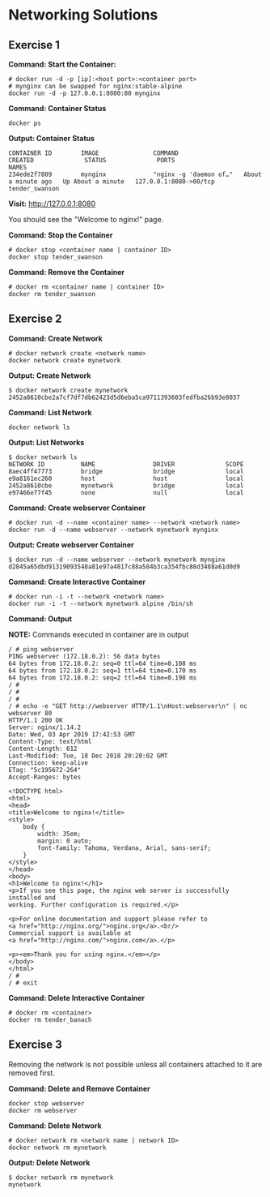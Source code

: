 # Networking Solutions

## Exercise 1

**Command: Start the Container:**
```
# docker run -d -p [ip]:<host port>:<container port>
# mynginx can be swapped for nginx:stable-alpine
docker run -d -p 127.0.0.1:8080:80 mynginx
```

**Command: Container Status**
```
docker ps
```

**Output: Container Status**
```
CONTAINER ID        IMAGE               COMMAND                  CREATED              STATUS              PORTS                    NAMES
234ede2f7809        mynginx             "nginx -g 'daemon of…"   About a minute ago   Up About a minute   127.0.0.1:8080->80/tcp   tender_swanson
```

**Visit:** http://127.0.0.1:8080

You should see the "Welcome to nginx!" page.

**Command: Stop the Container**
```
# docker stop <container name | container ID>
docker stop tender_swanson
```

**Command: Remove the Container**
```
# docker rm <container name | container ID>
docker rm tender_swanson
```


## Exercise 2

**Command: Create Network**
```
# docker network create <network name>
docker network create mynetwork
```

**Output: Create Network**
```
$ docker network create mynetwork
2452a8610cbe2a7cf7df7db62423d5d6eba5ca9711393603fedfba26b93e8037
```

**Command: List Network**
```
docker network ls
```

**Output: List Networks**
```
$ docker network ls
NETWORK ID          NAME                DRIVER              SCOPE
8aec4ff47773        bridge              bridge              local
e9a8161ec260        host                host                local
2452a8610cbe        mynetwork           bridge              local
e97466e77f45        none                null                local
```

**Command: Create webserver Container**
```
# docker run -d --name <container name> --network <network name>
docker run -d --name webserver --network mynetwork mynginx
```

**Output: Create webserver Container**
```
$ docker run -d --name webserver --network mynetwork mynginx
d2845a65dbd91319093548a81e97a4817c88a584b3ca354fbc88d3488a61d0d9
```

**Command: Create Interactive Container**
```
# docker run -i -t --network <network name>
docker run -i -t --network mynetwork alpine /bin/sh
```


**Command: Output**

**NOTE:** Commands executed in container are in output
```
/ # ping webserver
PING webserver (172.18.0.2): 56 data bytes
64 bytes from 172.18.0.2: seq=0 ttl=64 time=0.108 ms
64 bytes from 172.18.0.2: seq=1 ttl=64 time=0.170 ms
64 bytes from 172.18.0.2: seq=2 ttl=64 time=0.198 ms
/ #
/ #
/ #
/ # echo -e "GET http://webserver HTTP/1.1\nHost:webserver\n" | nc webserver 80
HTTP/1.1 200 OK
Server: nginx/1.14.2
Date: Wed, 03 Apr 2019 17:42:53 GMT
Content-Type: text/html
Content-Length: 612
Last-Modified: Tue, 18 Dec 2018 20:20:02 GMT
Connection: keep-alive
ETag: "5c195672-264"
Accept-Ranges: bytes

<!DOCTYPE html>
<html>
<head>
<title>Welcome to nginx!</title>
<style>
    body {
        width: 35em;
        margin: 0 auto;
        font-family: Tahoma, Verdana, Arial, sans-serif;
    }
</style>
</head>
<body>
<h1>Welcome to nginx!</h1>
<p>If you see this page, the nginx web server is successfully installed and
working. Further configuration is required.</p>

<p>For online documentation and support please refer to
<a href="http://nginx.org/">nginx.org</a>.<br/>
Commercial support is available at
<a href="http://nginx.com/">nginx.com</a>.</p>

<p><em>Thank you for using nginx.</em></p>
</body>
</html>
/ #
/ # exit
```

**Command: Delete Interactive Container**
```
# docker rm <container>
docker rm tender_banach
```


## Exercise 3

Removing the network is not possible unless all containers attached to it are
removed first.

**Command: Delete and Remove Container**
```
docker stop webserver
docker rm webserver
```
**Command: Delete Network**
```
# docker network rm <network name | network ID>
docker network rm mynetwork
```

**Output: Delete Network**
```
$ docker network rm mynetwork
mynetwork
```